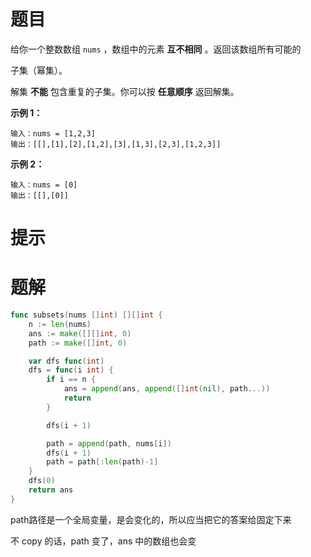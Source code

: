 # 题目

给你一个整数数组 `nums` ，数组中的元素 **互不相同** 。返回该数组所有可能的

子集（幂集）。



解集 **不能** 包含重复的子集。你可以按 **任意顺序** 返回解集。

 

**示例 1：**

```
输入：nums = [1,2,3]
输出：[[],[1],[2],[1,2],[3],[1,3],[2,3],[1,2,3]]
```

**示例 2：**

```
输入：nums = [0]
输出：[[],[0]]
```



# 提示





# 题解

```go
func subsets(nums []int) [][]int {
	n := len(nums)
	ans := make([][]int, 0)
	path := make([]int, 0)

	var dfs func(int)
	dfs = func(i int) {
		if i == n {
			ans = append(ans, append([]int(nil), path...))
			return
		}

		dfs(i + 1)

		path = append(path, nums[i])
		dfs(i + 1)
		path = path[:len(path)-1]
	}
	dfs(0)
	return ans
}
```

path路径是一个全局变量，是会变化的，所以应当把它的答案给固定下来

不 copy 的话，path 变了，ans 中的数组也会变